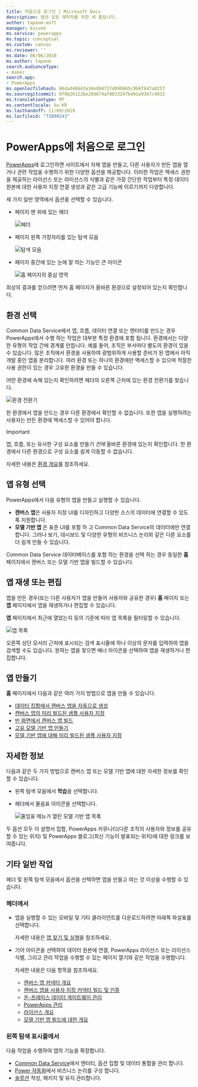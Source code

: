 ```yaml
---
title: 처음으로 로그인 | Microsoft Docs
description: 앱의 모든 제작자를 위한 새 홈입니다.
author: tapanm-msft
manager: kvivek
ms.service: powerapps
ms.topic: conceptual
ms.custom: canvas
ms.reviewer: ''
ms.date: 08/06/2018
ms.author: tapanm
search.audienceType:
- maker
search.app:
- PowerApps
ms.openlocfilehash: 06dad46643a3de8b8727d890865c9b6f847a825f
ms.sourcegitcommit: 0f0b26122be28d674af0833247b491e9367c4932
ms.translationtype: MT
ms.contentlocale: ko-KR
ms.lasthandoff: 11/09/2019
ms.locfileid: "73899243"
---
```

# <a name="sign-in-to-powerapps-for-the-first-time"></a>PowerApps에 처음으로 로그인

[PowerApps](https://make.powerapps.com?utm_source=padocs&utm_medium=linkinadoc&utm_campaign=referralsfromdoc)에 로그인하면 사이트에서 자체 앱을 만들고, 다른 사용자가 만든 앱을 열거나 관련 작업을 수행하기 위한 다양한 옵션을 제공합니다. 이러한 작업은 액세스 권한을 제공하는 라이선스 또는 라이선스의 식별과 같은 가장 간단한 작업부터 특정 데이터 원본에 대한 사용자 지정 연결 생성과 같은 고급 기능에 이르기까지 다양합니다.

세 가지 일반 영역에서 옵션을 선택할 수 있습니다.

- 페이지 맨 위에 있는 헤더

    ![헤더](media/intro-maker-portal/header.png)

- 페이지 왼쪽 가장자리를 있는 탐색 모음

    ![탐색 모음](media/intro-maker-portal/nav-bar.png)

- 페이지 중간에 있는 눈에 잘 띄는 기능인 큰 아이콘

    ![홈 페이지의 중심 영역](media/intro-maker-portal/center-area.png)

최상의 결과를 얻으려면 먼저 홈 페이지가 올바른 환경으로 설정되어 있는지 확인합니다.

## <a name="choose-an-environment"></a>환경 선택

Common Data Service에서 앱, 흐름, 데이터 연결 또는 엔터티를 만드는 경우 PowerApps에서 수행 하는 작업은 대부분 특정 환경에 포함 됩니다. 환경에서는 다양한 유형의 작업 간에 경계를 만듭니다. 예를 들어, 조직은 부서마다 별도의 환경이 있을 수 있습니다. 많은 조직에서 환경을 사용하여 광범위하게 사용할 준비가 된 앱에서 아직 개발 중인 앱을 분리합니다. 여러 환경 또는 하나의 환경에만 액세스할 수 있으며 적절한 사용 권한이 있는 경우 고유한 환경을 만들 수 있습니다.

어떤 환경에 속해 있는지 확인하려면 헤더의 오른쪽 근처에 있는 환경 전환기를 찾습니다.

![환경 전환기](media/intro-maker-portal/environment-switcher.png)

한 환경에서 앱을 만드는 경우 다른 환경에서 확인할 수 없습니다. 또한 앱을 실행하려는 사용자는 만든 환경에 액세스할 수 있어야 합니다.

> [!IMPORTANT]
> 앱, 흐름, 또는 유사한 구성 요소를 만들기 *전에* 올바른 환경에 있는지 확인합니다. 한 환경에서 다른 환경으로 구성 요소를 쉽게 이동할 수 없습니다.

자세한 내용은 [환경 개요](../../administrator/environments-overview.md)를 참조하세요.

## <a name="choose-an-app-type"></a>앱 유형 선택

PowerApps에서 다음 유형의 앱을 만들고 실행할 수 있습니다.

- **캔버스 앱**은 사용자 지정 UI를 디자인하고 다양한 소스의 데이터에 연결할 수 있도록 지원합니다.
- **모델 기반 앱** 은 표준 UI를 포함 하 고 Common Data Service의 데이터에만 연결 합니다. 그러나 보기, 대시보드 및 다양한 유형의 비즈니스 논리와 같은 다른 요소를 더 쉽게 만들 수 있습니다.

Common Data Service 데이터베이스를 포함 하는 환경을 선택 하는 경우 동일한 **홈** 페이지에서 캔버스 또는 모델 기반 앱을 빌드할 수 있습니다.

## <a name="play-or-edit-an-app"></a>앱 재생 또는 편집

앱을 만든 경우(또는 다른 사용자가 앱을 만들어 사용자와 공유한 경우) **홈** 페이지 또는 **앱** 페이지에서 앱을 재생하거나 편집할 수 있습니다.

**앱** 페이지에서 최근에 열었는지 등의 기준에 따라 앱 목록을 필터링할 수 있습니다.

![앱 목록](./media/intro-maker-portal/find-apps.png)

오른쪽 상단 모서리 근처에 표시되는 검색 표시줄에 하나 이상의 문자를 입력하여 앱을 검색할 수도 있습니다. 원하는 앱을 찾으면 배너 아이콘을 선택하여 앱을 재생하거나 편집합니다.

## <a name="create-an-app"></a>앱 만들기

**홈** 페이지에서 다음과 같은 여러 가지 방법으로 앱을 만들 수 있습니다.

- [데이터 집합에서 캔버스 앱을 자동으로 생성](data-platform-create-app.md)
- [캔버스 앱의 미리 빌드된 샘플 사용자 지정](open-and-run-a-sample-app.md)
- [빈 화면에서 캔버스 앱 빌드](data-platform-create-app-scratch.md)
- [고유 모델 기반 앱 만들기](../model-driven-apps/overview-model-driven-samples.md)
- [모델 기반 앱에 대해 미리 빌드된 샘플 사용자 지정](../model-driven-apps/build-first-model-driven-app.md)

## <a name="learn-more"></a>자세한 정보

다음과 같은 두 가지 방법으로 캔버스 앱 또는 모델 기반 앱에 대한 자세한 정보를 확인할 수 있습니다.

- 왼쪽 탐색 모음에서 **학습**을 선택합니다.
- 헤더에서 물음표 아이콘을 선택합니다.

    ![줄임표 메뉴가 열린 모델 기반 앱 목록](media/intro-maker-portal/help-icon.png)

두 옵션 모두 이 설명서 집합, PowerApps 커뮤니티(다른 조직의 사용자와 정보를 공유할 수 있는 위치) 및 PowerApps 블로그(최신 기능이 발표되는 위치)에 대한 링크를 보여줍니다.

## <a name="other-common-tasks"></a>기타 일반 작업

헤더 및 왼쪽 탐색 모음에서 옵션을 선택하면 앱을 만들고 여는 것 이상을 수행할 수 있습니다.

### <a name="from-the-header"></a>헤더에서

- 앱을 실행할 수 있는 모바일 및 기타 클라이언트를 다운로드하려면 아래쪽 화살표를 선택합니다.

    자세한 내용은 [앱 찾기 및 실행](../../user/index.md)을 참조하세요.

- 기어 아이콘을 선택하여 데이터 원본에 연결, PowerApps 라이선스 또는 라이선스 식별, 그리고 관리 작업을 수행할 수 있는 페이지 열기와 같은 작업을 수행합니다.

    자세한 내용은 다음 항목을 참조하세요.

  - [캔버스 앱 커넥터 개요](connections-list.md)
  - [캔버스 앱용 사용자 지정 커넥터 빌드 및 인증](register-custom-api.md)
  - [온-프레미스 데이터 게이트웨이 관리](gateway-management.md)
  - [PowerApps 관리](../../administrator/index.md)
  - [라이선스 개요](../../administrator/pricing-billing-skus.md)
  - [모델 기반 앱 빌드에 대한 개요](../model-driven-apps/model-driven-app-overview.md)

### <a name="from-the-left-navigation-bar"></a>왼쪽 탐색 표시줄에서

다음 작업을 수행하여 앱의 기능을 확장합니다.

- [Common Data Service](../common-data-service/data-platform-intro.md)에서 엔터티, 옵션 집합 및 데이터 통합을 관리 합니다.
- [Power 자동화](https://docs.microsoft.com/flow/getting-started)에서 비즈니스 논리를 구성 합니다.
- [솔루션](../../developer/common-data-service/introduction-solutions.md) 작성, 패키지 및 유지 관리합니다.
